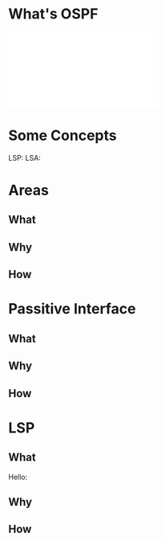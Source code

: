 # What's OSPF

<embed src="../pdfs/OSPF Cheat Sheet.pdf" type="application/pdf" />

# Some Concepts
LSP:
LSA:

# Areas

## What

## Why

## How

# Passitive Interface
## What

## Why

## How

# LSP

## What

Hello:


## Why

## How


